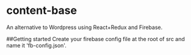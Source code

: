 # content-base
An alternative to Wordpress using React+Redux and Firebase.

##Getting started
Create your firebase config file at the root of src and name it 'fb-config.json'.
